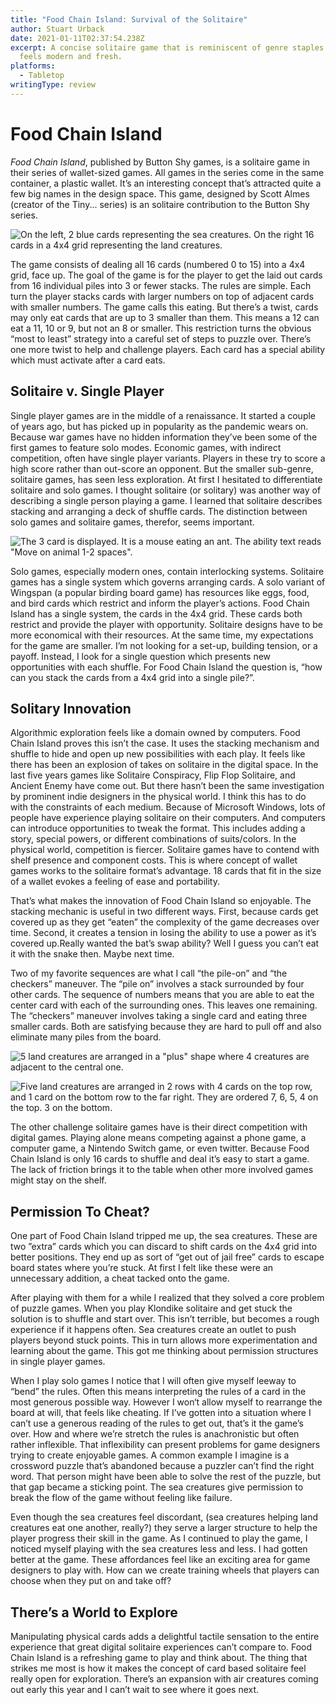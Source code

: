 ```yaml
---
title: "Food Chain Island: Survival of the Solitaire"
author: Stuart Urback
date: 2021-01-11T02:37:54.238Z
excerpt: A concise solitaire game that is reminiscent of genre staples but also
  feels modern and fresh.
platforms:
  - Tabletop
writingType: review
---
```

# Food Chain Island

_Food Chain Island_, published by Button Shy games, is a solitaire game in their series of wallet-sized games. All games in the series come in the same container, a plastic wallet. It’s an interesting concept that’s attracted quite a few big names in the design space. This game, designed by Scott Almes (creator of the Tiny... series) is an solitaire contribution to the Button Shy series. 

![On the left, 2 blue cards representing the sea creatures. On the right 16 cards in a 4x4 grid representing the land creatures.](/static/img/img_0206.webp "The Food Chain Island Board")

The game consists of dealing all 16 cards (numbered 0 to 15) into a 4x4 grid, face up. The goal of the game is for the player to get the laid out cards from 16 individual piles into 3 or fewer stacks. The rules are simple. Each turn the player stacks cards with larger numbers on top of adjacent cards with smaller numbers. The game calls this eating. But there’s a twist, cards may only eat cards that are up to 3 smaller than them. This means a 12 can eat a 11, 10 or 9, but not an 8 or smaller. This restriction turns the obvious “most to least” strategy into a careful set of steps to puzzle over. There’s one more twist to help and challenge players. Each card has a special ability which must activate after a card eats.

## Solitaire v. Single Player

Single player games are in the middle of a renaissance. It started a couple of years ago, but has picked up in popularity as the pandemic wears on. Because war games have no hidden information they’ve been some of the first games to feature solo modes. Economic games, with indirect competition, often have single player variants. Players in these try to score a high score rather than out-score an opponent. But the smaller sub-genre, solitaire games, has seen less exploration. At first I hesitated to differentiate solitaire and solo games. I thought solitaire (or solitary) was another way of describing a single person playing a game. I learned that solitaire describes stacking and arranging a deck of shuffle cards. The distinction between solo games and solitaire games, therefor, seems important.

![The 3 card is displayed. It is a mouse eating an ant. The ability text reads "Move on animal 1-2 spaces".](/static/img/img_0205.webp "A single land creature.")

 

Solo games, especially modern ones, contain interlocking systems. Solitaire games has a single system which governs arranging cards. A solo variant of Wingspan (a popular birding board game) has resources like eggs, food, and bird cards which restrict and inform the player’s actions. Food Chain Island has a single system, the cards in the 4x4 grid. These cards both restrict and provide the player with opportunity. Solitaire designs have to be more economical with their resources. At the same time, my expectations for the game are smaller. I’m not looking for a set-up, building tension, or a payoff. Instead, I look for a single question which presents new opportunities with each shuffle. For Food Chain Island the question is, “how can you stack the cards from a 4x4 grid into a single pile?”. 

## Solitary Innovation

Algorithmic exploration feels like a domain owned by computers. Food Chain Island proves this isn’t the case. It uses the stacking mechanism and shuffle to hide and open up new possibilities with each play. It feels like there has been an explosion of takes on solitaire in the digital space. In the last five years games like Solitaire Conspiracy, Flip Flop Solitaire, and Ancient Enemy have come out. But there hasn’t been the same investigation by prominent indie designers in the physical world. I think this has to do with the constraints of each medium. Because of Microsoft Windows, lots of people have experience playing solitaire on their computers. And computers can introduce opportunities to tweak the format. This includes adding a story, special powers, or different combinations of suits/colors. In the physical world, competition is fiercer. Solitaire games have to contend with shelf presence and component costs. This is where concept of wallet games works to the solitaire format’s advantage. 18 cards that fit in the size of a wallet evokes a feeling of ease and portability. 

That’s what makes the innovation of Food Chain Island so enjoyable. The stacking mechanic is useful in two different ways. First, because cards get covered up as they get “eaten” the complexity of the game decreases over time. Second, it creates a tension in losing the ability to use a power as it’s covered up.Really wanted the bat’s swap ability? Well I guess you can’t eat it with the snake then. Maybe next time. 

Two of my favorite sequences are what I call “the pile-on” and “the checkers” maneuver. The “pile on” involves a stack surrounded by four other cards. The sequence of numbers means that you are able to eat the center card with each of the surrounding ones. This leaves one remaining. The “checkers” maneuver involves taking a single card and eating three smaller cards. Both are satisfying because they are hard to pull off and also eliminate many piles from the board.

![5 land creatures are arranged in a "plus" shape where 4 creatures are adjacent to the central one.](/static/img/img_0203.webp "The pile on")

![Five land creatures are arranged in 2 rows with 4 cards on the top row, and 1 card on the bottom row to the far right. They are ordered 7, 6, 5, 4 on the top. 3 on the bottom.](/static/img/img_0204.webp "A \"checker\"s set up.")

The other challenge solitaire games have is their direct competition with digital games. Playing alone means competing against a phone game, a computer game, a Nintendo Switch game, or even twitter. Because Food Chain Island is only 16 cards to shuffle and deal it’s easy to start a game. The lack of friction brings it to the table when other more involved games might stay on the shelf.

## Permission To Cheat?

One part of Food Chain Island tripped me up, the sea creatures. These are two ”extra” cards which you can discard to shift cards on the 4x4 grid into better positions. They end up as sort of “get out of jail free” cards to escape board states where you’re stuck. At first I felt like these were an unnecessary addition, a cheat tacked onto the game. 

After playing with them for a while I realized that they solved a core problem of puzzle games. When you play Klondike solitaire and get stuck the solution is to shuffle and start over. This isn’t terrible, but becomes a rough experience if it happens often. Sea creatures create an outlet to push players beyond stuck points. This in turn allows more experimentation and learning about the game. This got me thinking about permission structures in single player games.

When I play solo games I notice that I will often give myself leeway to “bend” the rules. Often this means interpreting the rules of a card in the most generous possible way. However I won‘t allow myself to rearrange the board at will, that feels like cheating. If I’ve gotten into a situation where I can’t use a generous reading of the rules to get out, that’s it the game’s over. How and where we’re stretch the rules is anachronistic but often rather inflexible. That inflexibility can present problems for game designers trying to create enjoyable games. A common example I imagine is a crossword puzzle that’s abandoned because a puzzler can’t find the right word. That person might have been able to solve the rest of the puzzle, but that gap became a sticking point. The sea creatures give permission to break the flow of the game without feeling like failure. 

Even though the sea creatures feel discordant, (sea creatures helping land creatures eat one another, really?) they serve a larger structure to help the player progress their skill in the game. As I continued to play the game, I noticed myself playing with the sea creatures less and less. I had gotten better at the game. These affordances feel like an exciting area for game designers to play with. How can we create training wheels that players can choose when they put on and take off?

## There’s a World to Explore

Manipulating physical cards adds a delightful tactile sensation to the entire experience that great digital solitaire experiences can’t compare to. Food Chain Island is a refreshing game to play and think about. The thing that strikes me most is how it makes the concept of card based solitaire feel really open for exploration. There’s an expansion with air creatures coming out early this year and I can’t wait to see where it goes next.